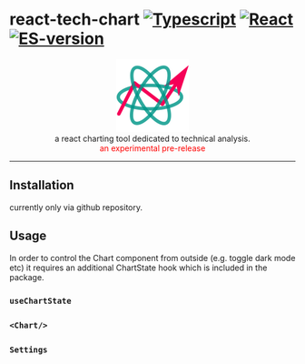 # react-tech-chart [![Typescript](https://img.shields.io/badge/TypeScript-007ACC?style=flat&logo=typescript&logoColor=white)](https://github.com) [![React](https://img.shields.io/badge/React-20232A?style=flat&logo=react&logoColor=61DAFB)](https://github.com) [![ES-version](https://img.shields.io/badge/compatible-ES5-limegreen)](https://github.com)

<p align="center">
<img src="https://github.com/carmnk/resources/raw/main/icons/logo512.png" alt="react-tech-chart-logo" height="128px" width="128px"/> <br/>a react charting tool dedicated to technical analysis.
<br/>
<span style="color: red;">an experimental pre-release</span>
</p>

---

## Installation

currently only via github repository. 

## Usage 

In order to control the Chart component from outside (e.g. toggle dark mode etc) it requires an additional ChartState hook which is included in the package.        

### ```useChartState```

### ```<Chart/>```

### ```Settings```